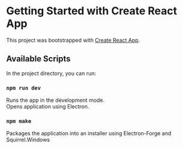 # Getting Started with Create React App

This project was bootstrapped with [Create React App](https://github.com/facebook/create-react-app).

## Available Scripts

In the project directory, you can run:

### `npm run dev`

Runs the app in the development mode.\
Opens application using Electron.

### `npm make`
Packages the application into an installer using Electron-Forge and Squirrel.Windows 

